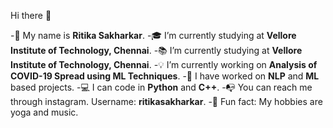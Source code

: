 Hi there 👋

<!--
**ritikasakharkar/ritikasakharkar** is a ✨ _special_ ✨ repository because its `README.md` (this file) appears on your GitHub profile.
-->
-👧 My name is **Ritika Sakharkar**.
-🎓 I’m currently studying at **Vellore Institute of Technology, Chennai**.
-📚 I’m currently studying at **Vellore Institute of Technology, Chennai**.
-💡 I’m currently working on **Analysis of COVID-19 Spread using ML Techniques**.
-📂 I have worked on **NLP** and **ML** based projects.
-💻 I can code in **Python** and **C++**.
-📭 You can reach me through instagram. Username: **ritikasakharkar**.
-🎵 Fun fact: My hobbies are yoga and music. 

